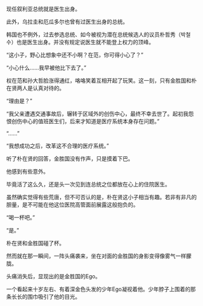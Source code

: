 现任叙利亚总统就是医生出身。

此外，乌拉圭和厄瓜多尔也曾有过医生出身的总统。

韩国也不例外，过去参选总统、如今被视为潜在总统候选人的议员朴哲秀（박철수）也是医生出身。并没有规定说医生就不能登上权力的顶峰。

“这小子，野心比想象中还不小啊？在范，你可得小心了？”

“小心什么……我早被他比下去了。”

权在范和孙大哲脸涨得通红，咯咯笑着互相开起了玩笑。这一刻，只有金胜国和朴在贤两人是认真对待的。

“理由是？”

“我父亲遭遇交通事故后，辗转于区域外的创伤中心，最终不幸去世了。起初我怨恨创伤中心的值班医生们，后来才知道是医疗系统本身存在问题。”

“……”

“我想成功之后，改革这不合理的医疗系统。”

听了朴在贤的回答，金胜国没有作声，只是摸着下巴。

他感到有些意外。

毕竟活了这么久，还是头一次见到连总统之位都放在心上的住院医生。

虽然确实觉得有些荒唐，但不可否认的是，朴在贤这小子相当有趣。若非有非凡的胆量，是不可能在他这位医院高管面前展露这般抱负的。

“喝一杯吧。”

“是。”

朴在贤和金胜国碰了杯。

然而就在那一瞬间，一阵头痛袭来，坐在对面的金胜国的身影变得像雾气一样朦胧。

头痛消失后，显现出的是金胜国的Ego。

一个看起来十岁左右、有着深金色头发的少年Ego凝视着他。少年脖子上围着的那条长长的围巾吸引了他的目光。